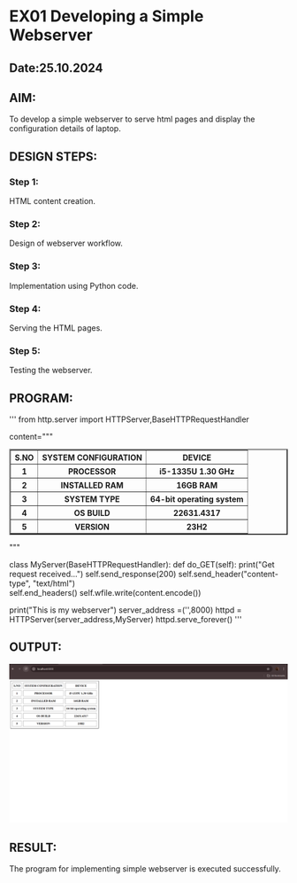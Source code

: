 # EX01 Developing a Simple Webserver
## Date:25.10.2024

## AIM:
To develop a simple webserver to serve html pages and display the configuration details of laptop.

## DESIGN STEPS:
### Step 1: 
HTML content creation.

### Step 2:
Design of webserver workflow.

### Step 3:
Implementation using Python code.

### Step 4:
Serving the HTML pages.

### Step 5:
Testing the webserver.

## PROGRAM:
'''
from http.server import HTTPServer,BaseHTTPRequestHandler

content="""
<!DOCTYPE html>
<html>
    <head>
        <title>COMPUTER CONFIGURATION</title>
    </head>
    <body>
        <table border="2" cellspacing="10" cellpadding="6">
            <tr>
                <th>S.NO</th>
                <th>SYSTEM CONFIGURATION</th>
                <th>DEVICE</th>
            </tr>
            <TR>
                <th>1</th>
                <th>PROCESSOR</th>
                <th>i5-1335U   1.30 GHz</th>
            </TR>
            <TR>
                <th>2</th>
                <th>INSTALLED RAM</th>
                <th>16GB RAM</th>
            </TR>
            <TR>
                <th>3</th>
                <th>SYSTEM TYPE</th>
                <TH>64-bit operating system</TH>
            </TR>
            <TR>
                <TH>4</TH>
                <TH>OS BUILD</TH>
                <TH>22631.4317</TH>
            </TR>
            <TR>
                <TH>5</TH>
                <TH>VERSION</TH>
                <TH>23H2</TH>
            </TR>
        </table>
    </body>
</html>
"""

class MyServer(BaseHTTPRequestHandler):
    def do_GET(self):
        print("Get request received...")
        self.send_response(200) 
        self.send_header("content-type", "text/html")       
        self.end_headers()
        self.wfile.write(content.encode())

print("This is my webserver") 
server_address =('',8000)
httpd = HTTPServer(server_address,MyServer)
httpd.serve_forever()
'''

## OUTPUT:
![alt text](image.png)


## RESULT:
The program for implementing simple webserver is executed successfully.
